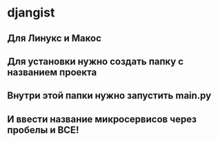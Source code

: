# djangist
## Для Линукс и Макос
## Для установки нужно создать папку с названием проекта
## Внутри этой папки нужно запустить main.py
## И ввести название микросервисов через пробелы и ВСЕ!
